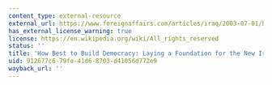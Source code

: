 ```yaml
---
content_type: external-resource
external_url: https://www.foreignaffairs.com/articles/iraq/2003-07-01/how-best-build-democracy-laying-foundation-new-iraq
has_external_license_warning: true
license: https://en.wikipedia.org/wiki/All_rights_reserved
status: ''
title: 'How Best to Build Democracy: Laying a Foundation for the New Iraq'
uid: 912677c6-79fe-41d6-8703-d41056d772e9
wayback_url: ''
---
```

